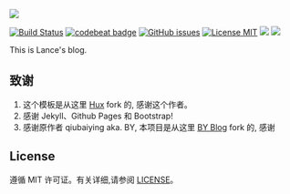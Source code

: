 

![](https://raw.githubusercontent.com/prnyself/prnyself.github.io/master/img/readme-home.png)

[![Build Status](https://travis-ci.org/prnyself/prnyself.github.io.svg?branch=master)](https://travis-ci.org/prnyself/prnyself.github.io)
[![codebeat badge](https://codebeat.co/badges/5f031df3-f6c1-4ec0-911a-ff6617ca50b9)](https://codebeat.co/projects/github-com-prnyself-prnyself-github-io-master)
[![GitHub issues](https://img.shields.io/github/issues/prnyself/prnyself.github.io.svg?style=flat)](https://github.com/prnyself/prnyself.github.io/issues)
[![License MIT](https://img.shields.io/badge/license-MIT-blue.svg?style=flat)](https://github.com/home-assistant/home-assistant-iOS/blob/master/LICENSE)
[![](https://img.shields.io/github/stars/prnyself/prnyself.github.io.svg?style=social&label=Star)](https://github.com/prnyself/prnyself.github.io)
[![](https://img.shields.io/github/forks/prnyself/prnyself.github.io.svg?style=social&label=Fork)](https://github.com/prnyself/prnyself.github.io)


This is Lance's blog.

## 致谢

1. 这个模板是从这里 [Hux](https://github.com/Huxpro/huxpro.github.io) fork 的, 感谢这个作者。 
2. 感谢 Jekyll、Github Pages 和 Bootstrap!
3. 感谢原作者 qiubaiying aka. BY, 本项目是从这里 [BY Blog](https://github.com/qiubaiying/qiubaiying.github.io) fork 的, 感谢

## License

遵循 MIT 许可证。有关详细,请参阅 [LICENSE](https://github.com/prnyself/prnyself.github.io/blob/master/LICENSE)。

